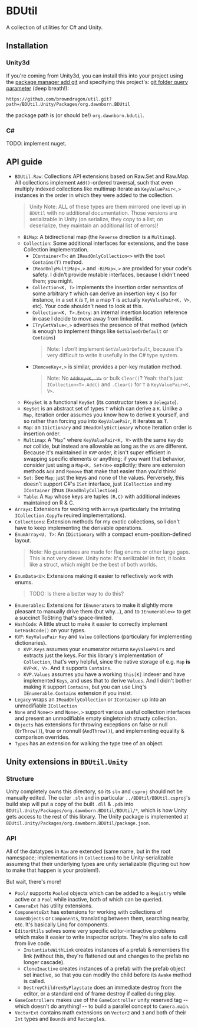 # BDUtil

A collection of utilities for C# and Unity.

## Installation
### Unity3d
If you're coming from Unity3d, you can install this into your project using the
[package manager add git](https://docs.unity3d.com/Manual/upm-ui-giturl.html) and specifying this project's:
[git folder query parameter](https://forum.unity.com/threads/some-feedback-on-package-manager-git-support.743345/#post-5425311) (deep breath!):
```
https://github.com/browndragon/util.git?path=/BDUtil.Unity/Packages/org.dawnborn.BDUtil
```
the package path is (or should be!) `org.dawnborn.bdutil`.

### C#
TODO: implement nuget.

## API guide
* `BDUtil.Raw`: Collections API extensions based on Raw.Set and Raw.Map.
  All collections implement `Add()`-ordered traversal, such that even multiply indexed collections like multimap iterate as `KeyValuePair<,>` instances in the order in which they were added to the collection.
  > Unity Note: ALL of these types are them mirrored one level up in `BDUtil` with no additional documentation. Those versions are serializable in Unity (on serialize, they copy to a list; on deserialize, they maintain an additional list of errors)!
  * `BiMap`: A bidirectional map (the `Reverse` direction is a `Multimap`).
  * `Collection`: Some additional interfaces for extensions, and the base Collection implementation.
    * `IContainer<T>`: an `IReadOnlyCollection<>` with the `bool Contains(T)` method.
    * `IReadOnlyMultiMap<,>` and `-BiMap<,>` are provided for your code's safety. I didn't provide mutable interfaces, because I didn't need them; you might.
    * `Collection<K, T>` implements the insertion order semantics of some arbitrary `T` which can derive an insertion key `K` (so for instance, in a set `K` _is_ `T`, in a map `T` is actually `KeyValuePair<K, V>`, etc). Your code shouldn't need to look at this.
    * `Collection<K, T>.Entry`: an internal insertion location reference in case I decide to move away from linkedlist.
    * `ITryGetValue<,>` advertises the presence of that method (which is enough to implement things like `GetValueOrDefault` or `Contains`)
      > Note: I _don't_ implement `GetValueOrDefault`, because it's very difficult to write it usefully in the C# type system.
    * `IRemoveKey<,>` is similar, provides a per-key mutation method.
      > Note: No ~~`AddKey<K, V>`~~ or bulk `Clear()`? Yeah: that's just `ICollection<T>.Add()` and `.Clear()` for `T` a `KeyValuePair<K, V>`.
  * `FKeySet` is a functional `KeySet` (its constructor takes a `delegate`).
  * `KeySet` is an abstract set of types `T` which can derive a `K`. Unlike a `Map`, iteration order assumes you know how to derive `K` yourself, and so rather than forcing you into `KeyValuePair`, it iterates as `T`.
  * `Map`: an `IDictionary` and `IReadOnlyDictionary` whose iteration order is insertion order.
  * `Multimap`: A "`Map`" where `KeyValuePair<K, V>` with the same `Key` do *not* collide, but instead are allowable as long as the `V`s are different. Because it's maintained in `KVP` order, it isn't super efficient in swapping specific elements or anything; if you want that behavior, consider just using a `Map<K, Set<V>>` explicitly; there are extension methods `Add` and `Remove` that make that easier than you'd think!
  * `Set`: See `Map`; just the keys and none of the values. Perversely, this doesn't support C#'s `ISet` interface, just `ICollection` and my `IContainer` (thus `IReadOnlyCollection`).
  * `Table`: A `Map` whose keys are tuples `(R,C)` with additional indexes maintained on R & C.
* `Arrays`: Extensions for working with `Array`s (particularly the irritating `ICollection.CopyTo` reuired implementations).
* `Collections`: Extension methods for my exotic collections, so I don't have to keep implementing the derivable operations.
* `EnumArray<U, T>`: An `IDictionary` with a compact enum-position-defined layout.
  > Note: No guarantees are made for flag enums or other large gaps. This is not very clever.
  > Unity note: It's serilizable! in fact, it looks like a struct, which might be the best of both worlds.
* `EnumData<U>`: Extensions making it easier to reflectively work with enums.
  > TODO: Is there a better way to do this?
* `Enumerables`: Extensions for `IEnumerator`s to make it slightly more pleasant to manually drive them (but why...), and to `IEnumerable<>` to get a succinct ToString that's space-limited.
* `HashCode`: A little struct to make it easier to correctly implement `GetHashCode()` on your types.
* `KVP`: `KeyValuePair` `Key` and `Value` collections (particulary for implementing dictionaries).
  * `KVP.Keys` assumes your enumerator returns `KeyValuePairs` and extracts just the keys. For this library's implementation of `Collection`, that's very helpful, since the native storage of e.g. `Map` **is** `KVP<K, V>`. And it supports `Contains`.
  * `KVP.Values` assumes you have a working `this[K]` indexer and have implemented `Keys`, and uses that to derive `Values`. And I didn't bother making it support `Contains`, but you can use Linq's `IEnumerable.Contains` extension if you insist.
* `Legacy` wraps an `IReadOnlyCollection` or `IContainer` up into an unmodifiable `ICollection`
* `None` and `None<>` and `None<,>` support various useful collection interfaces and present an unmodifiable empty singletonish structy collection.
* `Objects` has extensions for throwing exceptions on false or null (`OrThrow()`), true or nonnull (`AndThrow()`), and implementing equality & comparison overrides.
* `Types` has an extension for walking the type tree of an object.

## Unity extensions in `BDUtil.Unity`
### Structure
Unity completely owns this directory, so its `sln` and `csproj` should not be manually edited.
The outer `.sln` and in particular `../BDUtil/BDUtil.csproj`'s build step will put a copy of the built `.dll` & `.pdb` into `BDUtil.Unity/Packages/org.dawnborn.BDUtil/BDUtil/*`, which is how Unity gets access to the rest of this library.
The Unity package is implemented at `BDUtil.Unity/Packages/org.dawnborn.BDUtil/package.json`.

### API
All of the datatypes in `Raw` are extended (same name, but in the root namespace; implementations in `Collections`) to be Unity-serializable assuming that their underlying types are unity serializable (figuring out how to make that happen is your problem!).

But wait, there's more!
* `Pool/` supports `Pooled` objects which can be added to a `Registry` while active or a `Pool` while inactive, both of which can be queried.
* `CameraExt` has utility extensions.
* `ComponentsExt` has extensions for working with collections of `GameObjects` or `Components`, translating between them, searching nearby, etc. It's basically Linq for components.
* `EditorUtils` solves some very specific editor-interactive problems which make it easier to write inspector scripts. They're also safe to call from live code.
  * `InstantiateWithLink` creates instances of a prefab & remembers the link (without this, they're flattened out and changes to the prefab no longer cascade).
  * `CloneInactive` creates instances of a prefab with the prefab object set inactive, so that you can modify the child before its `Awake` method is called.
  * `DestroyChildrenByPlaystate` does an immediate destroy from the editor, or a standard end of frame destroy if called during play.
* `GameControllers` makes use of the `GameController` unity reserved tag -- which doesn't do anything! -- to build a parallel concept to `Camera.main`.
* `VectorExt` contains math extensions on `Vector2` and `3` and both of their `Int` types and `Bound`s and `Rectangle`s.
